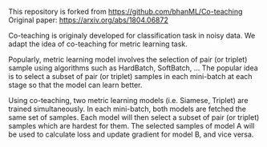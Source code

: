 This repository is forked from https://github.com/bhanML/Co-teaching
Original paper: https://arxiv.org/abs/1804.06872

Co-teaching is originaly developed for classification task in noisy data. We adapt the idea of co-teaching for metric learning task.

Popularly, metric learning model involves the selection of pair (or triplet) sample using algorithms such as HardBatch, SoftBatch, ... The popular idea is to select a subset of pair (or triplet) samples in each mini-batch at each stage so that the model can learn better. 

Using co-teaching, two metric learning models (i.e. Siamese, Triplet) are trained simultaneously. In each mini-batch, both models are fetched the same set of samples. Each model will then select a subset of pair (or triplet) samples which are hardest for them. The selected samples of model A will be used to calculate loss and update gradient for model B, and vice versa.
